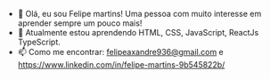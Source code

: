 - 👋 Olá, eu sou Felipe martins! Uma pessoa com muito interesse em aprender sempre um pouco mais!
- 🌱 Atualmente estou aprendendo HTML, CSS, JavaScript, ReactJs TypeScript.
- 📫 Como me encontrar: felipeaxandre936@gmail.com e https://www.linkedin.com/in/felipe-martins-9b545822b/

<link rel="stylesheet" href="https://cdn.jsdelivr.net/gh/devicons/devicon@v2.15.1/devicon.min.css">
